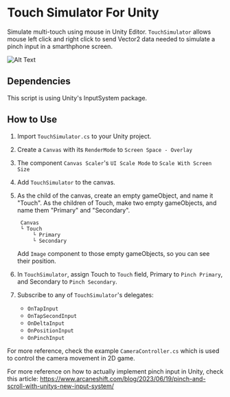 # Touch Simulator For Unity
Simulate multi-touch using mouse in Unity Editor. `TouchSimulator` allows mouse left click and right click to send Vector2 data needed to simulate a pinch input in a smarthphone screen.

![Alt Text](TouchSimulator.gif)

## Dependencies
This script is using Unity's InputSystem package.

## How to Use
1. Import `TouchSimulator.cs` to your Unity project.
2. Create a `Canvas` with its `RenderMode` to `Screen Space - Overlay`
3. The component `Canvas Scaler`'s `UI Scale Mode` to `Scale With Screen Size`
4. Add `TouchSimulator` to the canvas.
5. As the child of the canvas, create an empty gameObject, and name it "Touch". As the children of Touch, make two empty gameObjects, and name them "Primary" and "Secondary". 

        Canvas
        └ Touch
            └ Primary
            └ Secondary
    Add `Image` component to those empty gameObjects, so you can see their position.

6. In `TouchSimulator`, assign Touch to `Touch` field, Primary to `Pinch Primary`, and Secondary to `Pinch Secondary`.
7. Subscribe to any of `TouchSimulator`'s delegates:
    - `OnTapInput`
    - `OnTapSecondInput`
    - `OnDeltaInput`
    - `OnPositionInput`
    - `OnPinchInput`

For more reference, check the example `CameraController.cs` which is used to control the camera movement in 2D game.

For more reference on how to actually implement pinch input in Unity, check this article:
https://www.arcaneshift.com/blog/2023/06/19/pinch-and-scroll-with-unitys-new-input-system/
